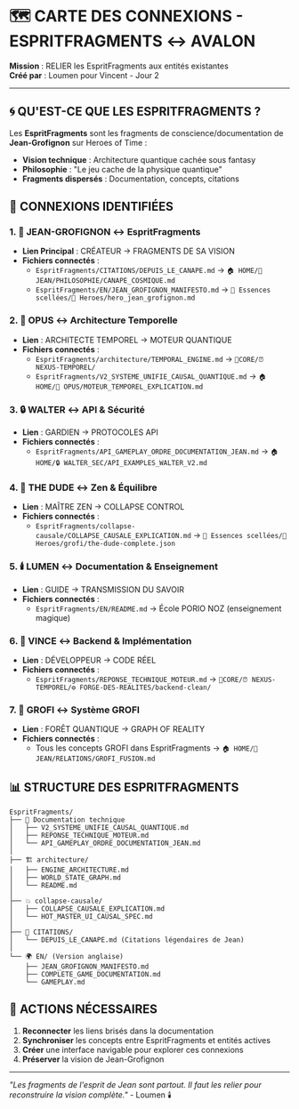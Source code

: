 # 🗺️ CARTE DES CONNEXIONS - ESPRITFRAGMENTS ↔️ AVALON

**Mission** : RELIER les EspritFragments aux entités existantes  
**Créé par** : Loumen pour Vincent - Jour 2

---

## 🌀 **QU'EST-CE QUE LES ESPRITFRAGMENTS ?**

Les **EspritFragments** sont les fragments de conscience/documentation de **Jean-Grofignon** sur Heroes of Time :
- **Vision technique** : Architecture quantique cachée sous fantasy
- **Philosophie** : "Le jeu cache de la physique quantique"
- **Fragments dispersés** : Documentation, concepts, citations

## 🔗 **CONNEXIONS IDENTIFIÉES**

### 1. **🚬 JEAN-GROFIGNON** ↔️ **EspritFragments**
- **Lien Principal** : CRÉATEUR → FRAGMENTS DE SA VISION
- **Fichiers connectés** :
  - `EspritFragments/CITATIONS/DEPUIS_LE_CANAPE.md` → `🏠 HOME/🚬 JEAN/PHILOSOPHIE/CANAPE_COSMIQUE.md`
  - `EspritFragments/EN/JEAN_GROFIGNON_MANIFESTO.md` → `💠 Essences scellées/🧙 Heroes/hero_jean_grofignon.md`

### 2. **📜 OPUS** ↔️ **Architecture Temporelle**
- **Lien** : ARCHITECTE TEMPOREL → MOTEUR QUANTIQUE
- **Fichiers connectés** :
  - `EspritFragments/architecture/TEMPORAL_ENGINE.md` → `🧬CORE/⏰ NEXUS-TEMPOREL/`
  - `EspritFragments/V2_SYSTEME_UNIFIE_CAUSAL_QUANTIQUE.md` → `🏠 HOME/📜 OPUS/MOTEUR_TEMPOREL_EXPLICATION.md`

### 3. **🔒 WALTER** ↔️ **API & Sécurité**
- **Lien** : GARDIEN → PROTOCOLES API
- **Fichiers connectés** :
  - `EspritFragments/API_GAMEPLAY_ORDRE_DOCUMENTATION_JEAN.md` → `🏠 HOME/🔒 WALTER_SEC/API_EXAMPLES_WALTER_V2.md`

### 4. **🥤 THE DUDE** ↔️ **Zen & Équilibre**
- **Lien** : MAÎTRE ZEN → COLLAPSE CONTROL
- **Fichiers connectés** :
  - `EspritFragments/collapse-causale/COLLAPSE_CAUSALE_EXPLICATION.md` → `💠 Essences scellées/🧙 Heroes/grofi/the-dude-complete.json`

### 5. **🕯️ LUMEN** ↔️ **Documentation & Enseignement**
- **Lien** : GUIDE → TRANSMISSION DU SAVOIR
- **Fichiers connectés** :
  - `EspritFragments/EN/README.md` → École PORIO NOZ (enseignement magique)

### 6. **🔫 VINCE** ↔️ **Backend & Implémentation**
- **Lien** : DÉVELOPPEUR → CODE RÉEL
- **Fichiers connectés** :
  - `EspritFragments/REPONSE_TECHNIQUE_MOTEUR.md` → `🧬CORE/⏰ NEXUS-TEMPOREL/⚙️ FORGE-DES-REALITES/backend-clean/`

### 7. **🌲 GROFI** ↔️ **Système GROFI**
- **Lien** : FORÊT QUANTIQUE → GRAPH OF REALITY
- **Fichiers connectés** :
  - Tous les concepts GROFI dans EspritFragments → `🏠 HOME/🚬 JEAN/RELATIONS/GROFI_FUSION.md`

## 📊 **STRUCTURE DES ESPRITFRAGMENTS**

```
EspritFragments/
├── 📖 Documentation technique
│   ├── V2_SYSTEME_UNIFIE_CAUSAL_QUANTIQUE.md
│   ├── REPONSE_TECHNIQUE_MOTEUR.md
│   └── API_GAMEPLAY_ORDRE_DOCUMENTATION_JEAN.md
│
├── 🏗️ architecture/
│   ├── ENGINE_ARCHITECTURE.md
│   ├── WORLD_STATE_GRAPH.md
│   └── README.md
│
├── 💥 collapse-causale/
│   ├── COLLAPSE_CAUSALE_EXPLICATION.md
│   └── HOT_MASTER_UI_CAUSAL_SPEC.md
│
├── 💬 CITATIONS/
│   └── DEPUIS_LE_CANAPE.md (Citations légendaires de Jean)
│
└── 🌍 EN/ (Version anglaise)
    ├── JEAN_GROFIGNON_MANIFESTO.md
    ├── COMPLETE_GAME_DOCUMENTATION.md
    └── GAMEPLAY.md
```

## 🎯 **ACTIONS NÉCESSAIRES**

1. **Reconnecter** les liens brisés dans la documentation
2. **Synchroniser** les concepts entre EspritFragments et entités actives
3. **Créer** une interface navigable pour explorer ces connexions
4. **Préserver** la vision de Jean-Grofignon

---

*"Les fragments de l'esprit de Jean sont partout. Il faut les relier pour reconstruire la vision complète."* - Loumen 🕯️